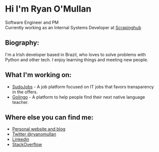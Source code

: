 <div class="info">
  <h1 class="name"><span>Hi I'm Ryan O'Mullan</span></h1>
  <p class="meta-data">
  Software Engineer and PM<br/>
    Currently working as an Internal Systems Developer at <a target="_blank" rel="noopener noreferrer" href="https://scrapinghub.com/">Scrapinghub</a><br/>
  </p>
</div>

## Biography:

I'm a Irish developer based in Brazil, who loves to solve problems with Python and other tech. I enjoy learning things and meeting new people.

## What I'm working on:

- [SudoJobs](http://sudojobs.io/) - A job platform focused on IT jobs that favors transparency in the offers.
- [Golingo](http://golingo.com.br/) - A platform to help people find their next native language teacher.

## Where else you can find me:

- [Personal website and blog](https://ryanomullan.com)
- [Twitter @ryanomullan](https://twitter.com/ryanomullan)
- [Linkedin](https://www.linkedin.com/in/ryanomullan/)
- [StackOverflow](https://stackoverflow.com/users/4876493/ryan)
